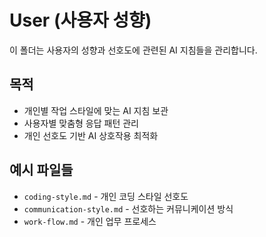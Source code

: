 # User (사용자 성향)

이 폴더는 사용자의 성향과 선호도에 관련된 AI 지침들을 관리합니다.

## 목적
- 개인별 작업 스타일에 맞는 AI 지침 보관
- 사용자별 맞춤형 응답 패턴 관리
- 개인 선호도 기반 AI 상호작용 최적화

## 예시 파일들
- `coding-style.md` - 개인 코딩 스타일 선호도
- `communication-style.md` - 선호하는 커뮤니케이션 방식
- `work-flow.md` - 개인 업무 프로세스